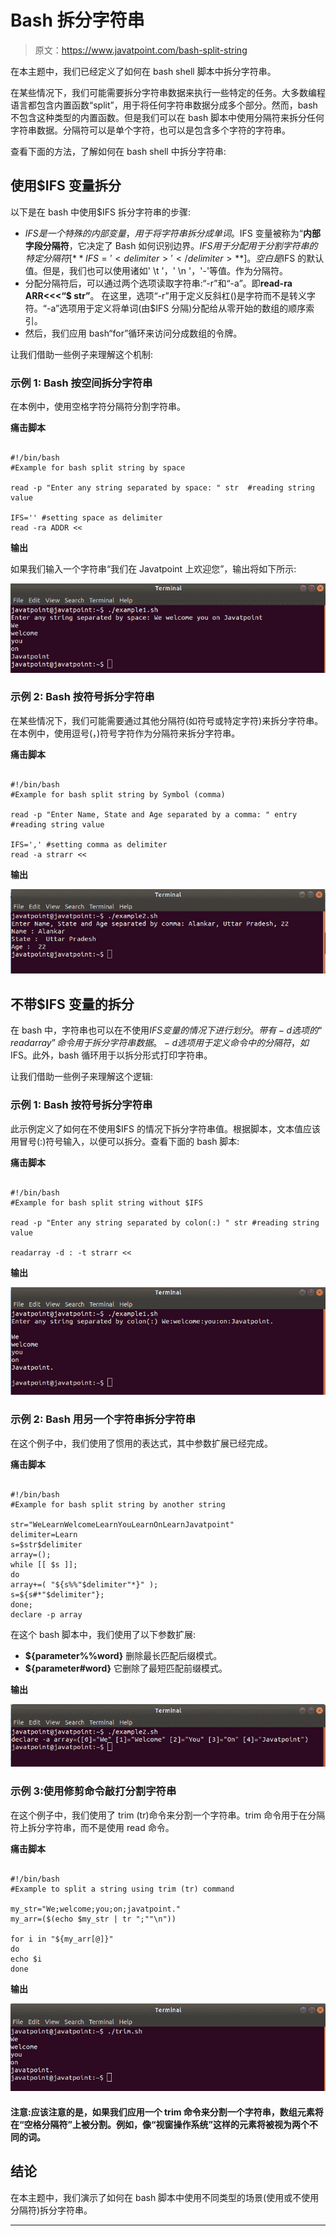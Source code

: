 # Bash 拆分字符串

> 原文：<https://www.javatpoint.com/bash-split-string>

在本主题中，我们已经定义了如何在 bash shell 脚本中拆分字符串。

在某些情况下，我们可能需要拆分字符串数据来执行一些特定的任务。大多数编程语言都包含内置函数“split”，用于将任何字符串数据分成多个部分。然而，bash 不包含这种类型的内置函数。但是我们可以在 bash 脚本中使用分隔符来拆分任何字符串数据。分隔符可以是单个字符，也可以是包含多个字符的字符串。

查看下面的方法，了解如何在 bash shell 中拆分字符串:

## 使用$IFS 变量拆分

以下是在 bash 中使用$IFS 拆分字符串的步骤:

*   $IFS 是一个特殊的内部变量，用于将字符串拆分成单词。$IFS 变量被称为“**内部字段分隔符**，它决定了 Bash 如何识别边界。$IFS 用于分配用于分割字符串的特定分隔符[ **IFS=' <delimiter>'</delimiter>** ]。空白是$IFS 的默认值。但是，我们也可以使用诸如' \t '，' \n '，'-'等值。作为分隔符。
*   分配分隔符后，可以通过两个选项读取字符串:“-r”和“-a”。即**read-ra ARR<<<“$ str”**。
    在这里，选项“-r”用于定义反斜杠(\)是字符而不是转义字符。“-a”选项用于定义将单词(由$IFS 分隔)分配给从零开始的数组的顺序索引。
*   然后，我们应用 bash“for”循环来访问分成数组的令牌。

让我们借助一些例子来理解这个机制:

### 示例 1: Bash 按空间拆分字符串

在本例中，使用空格字符分隔符分割字符串。

**痛击脚本**

```

#!/bin/bash
#Example for bash split string by space

read -p "Enter any string separated by space: " str  #reading string value

IFS='' #setting space as delimiter
read -ra ADDR <<
```

**输出**

如果我们输入一个字符串“我们在 Javatpoint 上欢迎您”，输出将如下所示:

![Bash Split String](img/7423be0a2995a762db4a49d01f3500ab.png)

### 示例 2: Bash 按符号拆分字符串

在某些情况下，我们可能需要通过其他分隔符(如符号或特定字符)来拆分字符串。在本例中，使用逗号(，)符号字符作为分隔符来拆分字符串。

**痛击脚本**

```

#!/bin/bash
#Example for bash split string by Symbol (comma)

read -p "Enter Name, State and Age separated by a comma: " entry #reading string value

IFS=',' #setting comma as delimiter
read -a strarr <<
```

**输出**

![Bash Split String](img/ef71a89aebff159b8550d51a5790ad0c.png)

## 不带$IFS 变量的拆分

在 bash 中，字符串也可以在不使用$IFS 变量的情况下进行划分。带有-d 选项的“readarray”命令用于拆分字符串数据。-d 选项用于定义命令中的分隔符，如$IFS。此外，bash 循环用于以拆分形式打印字符串。

让我们借助一些例子来理解这个逻辑:

### 示例 1: Bash 按符号拆分字符串

此示例定义了如何在不使用$IFS 的情况下拆分字符串值。根据脚本，文本值应该用冒号(:)符号输入，以便可以拆分。查看下面的 bash 脚本:

**痛击脚本**

```

#!/bin/bash
#Example for bash split string without $IFS

read -p "Enter any string separated by colon(:) " str #reading string value

readarray -d : -t strarr <<
```

**输出**

![Bash Split String](img/d5dcbeba7004c6794bfcacfb390823e5.png)

### 示例 2: Bash 用另一个字符串拆分字符串

在这个例子中，我们使用了惯用的表达式，其中参数扩展已经完成。

**痛击脚本**

```

#!/bin/bash
#Example for bash split string by another string

str="WeLearnWelcomeLearnYouLearnOnLearnJavatpoint"
delimiter=Learn
s=$str$delimiter
array=();
while [[ $s ]];
do
array+=( "${s%%"$delimiter"*}" );
s=${s#*"$delimiter"};
done;
declare -p array

```

在这个 bash 脚本中，我们使用了以下参数扩展:

*   **${parameter%%word}**
    删除最长匹配后缀模式。
*   **${parameter#word}**
    它删除了最短匹配前缀模式。

**输出**

![Bash Split String](img/938d5261f0bc84fe3f196550e00af142.png)

### 示例 3:使用修剪命令敲打分割字符串

在这个例子中，我们使用了 trim (tr)命令来分割一个字符串。trim 命令用于在分隔符上拆分字符串，而不是使用 read 命令。

**痛击脚本**

```

#!/bin/bash
#Example to split a string using trim (tr) command

my_str="We;welcome;you;on;javatpoint."
my_arr=($(echo $my_str | tr ";""\n"))

for i in "${my_arr[@]}"
do
echo $i
done

```

**输出**

![Bash Split String](img/4c28ca8b449f60e7260238fef1f6a5aa.png)

#### 注意:应该注意的是，如果我们应用一个 trim 命令来分割一个字符串，数组元素将在“空格分隔符”上被分割。例如，像“视窗操作系统”这样的元素将被视为两个不同的词。

## 结论

在本主题中，我们演示了如何在 bash 脚本中使用不同类型的场景(使用或不使用分隔符)拆分字符串。

* * *